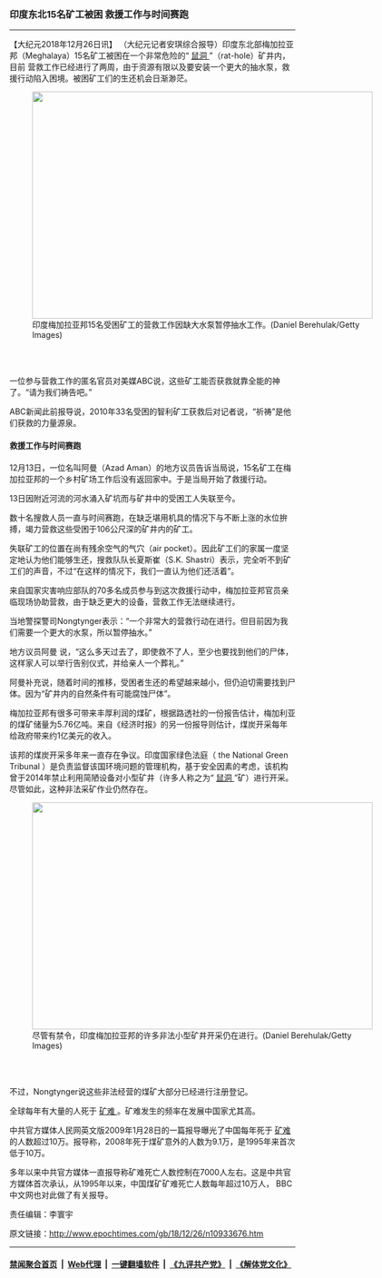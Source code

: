 ### 印度东北15名矿工被困 救援工作与时间赛跑
------------------------

<p>
 【大纪元2018年12月26日讯】
 <span style="font-weight: 400;">
  （大纪元记者安琪综合报导）印度东北部梅加拉亚邦（Meghalaya）15名矿工被困在一个非常危险的“
  <a href="http://www.epochtimes.com/gb/tag/%E9%BC%A0%E6%B4%9E.html">
   鼠洞
  </a>
  ”（rat-hole）矿井内，目前
 </span>
 <span style="font-weight: 400;">
  营救工作已经进行了两周，由于资源有限以及要安装一个更大的抽水泵，救援行动陷入困境。被困矿工们的生还机会日渐渺茫。
 </span>
</p>
<figure class="wp-caption aligncenter" id="attachment_10933716" style="width: 600px">
 <a href="http://i.epochtimes.com/assets/uploads/2018/12/GettyImages-114171571.jpg">
  <img alt="" class="size-large wp-image-10933716" height="400" src="http://i.epochtimes.com/assets/uploads/2018/12/GettyImages-114171571-600x400.jpg" width="600"/>
 </a>
 <br/><figcaption class="wp-caption-text">
  印度梅加拉亚邦15名受困矿工的营救工作因缺大水泵暂停抽水工作。(Daniel Berehulak/Getty Images)
 </figcaption><br/>
</figure><br/>
<p>
 <span style="font-weight: 400;">
  一位参与营救工作的匿名官员对美媒ABC说，这些矿工能否获救就靠全能的神了。“请为我们祷告吧。”
 </span>
</p>
<p>
 ABC新闻此前报导说，2010年33名受困的智利矿工获救后对记者说，“祈祷”是他们获救的力量源泉。
</p>
<h4>
 救援工作与时间赛跑
</h4>
<p>
 12月13日，一位名叫阿曼（Azad Aman）的地方议员告诉当局说，15名矿工在梅加拉亚邦的一个乡村矿场工作后没有返回家中。于是当局开始了救援行动。
</p>
<p>
 13日因附近河流的河水涌入矿坑而与矿井中的受困工人失联至今。
</p>
<p>
 <span style="font-weight: 400;">
  数十名搜救人员一直与时间赛跑，在缺乏堪用机具的情况下与不断上涨的水位拚搏，竭力营救这些受困于106公尺深的矿井内的矿工。
 </span>
</p>
<p>
 <span style="font-weight: 400;">
  失联矿工的位置在尚有残余空气的气穴（air pocket）。因此矿工们的家属一度坚定地认为他们能够生还，搜救队队长夏斯崔（S.K. Shastri）表示，完全听不到矿工们的声音，不过“在这样的情况下，我们一直认为他们还活着”。
 </span>
</p>
<p>
 <span style="font-weight: 400;">
  来自国家灾害响应部队的70多名成员参与到这次救援行动中，梅加拉亚邦官员亲临现场协助营救，由于缺乏更大的设备，营救工作无法继续进行。
 </span>
</p>
<p>
 <span style="font-weight: 400;">
  当地警探警司Nongtynger表示：“一个非常大的营救行动在进行。但目前因为我们需要一个更大的水泵，所以暂停抽水。”
 </span>
</p>
<p>
 <span style="font-weight: 400;">
  地方议员阿曼
 </span>
 <span style="font-weight: 400;">
  说，“这么多天过去了，即使救不了人，至少也要找到他们的尸体，这样家人可以举行告别仪式，并给亲人一个葬礼。”
 </span>
</p>
<p>
 <span style="font-weight: 400;">
  阿曼补充说，随着时间的推移，受困者生还的希望越来越小，但仍迫切需要找到尸体。因为“矿井内的自然条件有可能腐蚀尸体”。
 </span>
</p>
<p>
 <span style="font-weight: 400;">
  梅加拉亚邦有很多可带来丰厚利润的煤矿，根据路透社的一份报告估计，梅加利亚的煤矿储量为5.76亿吨。来自《经济时报》的另一份报导则估计，煤炭开采每年给政府带来约1亿美元的收入。
 </span>
</p>
<p>
 <span style="font-weight: 400;">
  该邦的煤炭开采多年来一直存在争议。印度国家绿色法庭（
 </span>
 <span style="font-weight: 400;">
  the National Green Tribunal
 </span>
 <span style="font-weight: 400;">
  ）是负责监督该国环境问题的管理机构，基于安全因素的考虑，该机构曾于2014年禁止利用简陋设备对小型矿井（许多人称之为“
  <a href="http://www.epochtimes.com/gb/tag/%E9%BC%A0%E6%B4%9E.html">
   鼠洞
  </a>
  ”矿）进行开采。尽管如此，这种非法采矿作业仍然存在。
 </span>
</p>
<figure class="wp-caption aligncenter" id="attachment_10933743" style="width: 600px">
 <a href="http://i.epochtimes.com/assets/uploads/2018/12/GettyImages-114162560.jpg">
  <img alt="" class="size-large wp-image-10933743" height="400" src="http://i.epochtimes.com/assets/uploads/2018/12/GettyImages-114162560-600x400.jpg" width="600"/>
 </a>
 <br/><figcaption class="wp-caption-text">
  尽管有禁令，印度梅加拉亚邦的许多非法小型矿井开采仍在进行。(Daniel Berehulak/Getty Images)
 </figcaption><br/>
</figure><br/>
<p>
 <span style="font-weight: 400;">
  不过，Nongtynger说这些非法经营的煤矿大部分已经进行注册登记。
 </span>
</p>
<p>
 <span style="font-weight: 400;">
  全球每年有大量的人死于
  <a href="http://www.epochtimes.com/gb/tag/%E7%9F%BF%E9%9A%BE.html">
   矿难
  </a>
  。矿难发生的频率在发展中国家尤其高。
 </span>
</p>
<p>
 <span style="font-weight: 400;">
  中共官方媒体人民网英文版2009年1月28日的一篇报导曝光了中国每年死于
  <a href="http://www.epochtimes.com/gb/tag/%E7%9F%BF%E9%9A%BE.html">
   矿难
  </a>
  的人数超过10万。报导称，2008年死于煤矿意外的人数为9.1万，是1995年来首次低于10万。
 </span>
</p>
<p>
 <span style="font-weight: 400;">
  多年以来中共官方媒体一直报导称矿难死亡人数控制在7000人左右。这是中共官方媒体首次承认，从1995年以来，中国煤矿矿难死亡人数每年超过10万人， BBC中文网也对此做了有关报导。
 </span>
</p>
<p>
 <span style="font-weight: 400;">
  责任编辑：李寰宇
 </span>
</p>

原文链接：http://www.epochtimes.com/gb/18/12/26/n10933676.htm


------------------------
#### [禁闻聚合首页](https://github.com/gfw-breaker/banned-news/blob/master/README.md) &nbsp;|&nbsp; [Web代理](https://github.com/gfw-breaker/open-proxy/blob/master/README.md) &nbsp;|&nbsp; [一键翻墙软件](https://github.com/gfw-breaker/nogfw/blob/master/README.md) &nbsp;|&nbsp; [《九评共产党》](https://github.com/gfw-breaker/9ping.md/blob/master/README.md#九评之一评共产党是什么) &nbsp;|&nbsp; [《解体党文化》](https://github.com/gfw-breaker/jtdwh.md/blob/master/README.md#绪论)